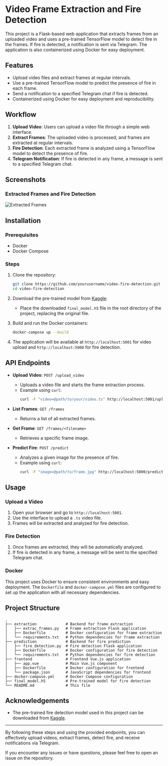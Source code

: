 # Video Frame Extraction and Fire Detection

This project is a Flask-based web application that extracts frames from an uploaded video and uses a pre-trained TensorFlow model to detect fire in the frames. If fire is detected, a notification is sent via Telegram. The application is also containerized using Docker for easy deployment.

## Features

- Upload video files and extract frames at regular intervals.
- Use a pre-trained TensorFlow model to predict the presence of fire in each frame.
- Send a notification to a specified Telegram chat if fire is detected.
- Containerized using Docker for easy deployment and reproducibility.

## Workflow

1. **Upload Video**: Users can upload a video file through a simple web interface.
2. **Extract Frames**: The uploaded video is processed, and frames are extracted at regular intervals.
3. **Fire Detection**: Each extracted frame is analyzed using a TensorFlow model to detect the presence of fire.
4. **Telegram Notification**: If fire is detected in any frame, a message is sent to a specified Telegram chat.

## Screenshots

### Extracted Frames and Fire Detection
![Extracted Frames](https://firebasestorage.googleapis.com/v0/b/chat-api-aa04a.appspot.com/o/Screenshots%2F2024-07-18.png?alt=media&token=65b934c1-04ab-4a62-b945-207151a2c10d)

## Installation

### Prerequisites

- Docker
- Docker Compose

### Steps

1. Clone the repository:
    ```sh
    git clone https://github.com/yourusername/video-fire-detection.git
    cd video-fire-detection
    ```

2. Download the pre-trained model from [Kaggle](https://www.kaggle.com/code/jvkchaitanya410/fire-detection-using-resnet-50-accuracy-97/output):
    - Place the downloaded `final_model.h5` file in the root directory of the project, replacing the original file.

3. Build and run the Docker containers:
    ```sh
    docker-compose up --build
    ```

4. The application will be available at `http://localhost:5001` for video upload and `http://localhost:5000` for fire detection.

## API Endpoints

- **Upload Video**: `POST /upload_video`
    - Uploads a video file and starts the frame extraction process.
    - Example using `curl`:
        ```sh
        curl -F "video=@path/to/your/video.ts" http://localhost:5001/upload_video
        ```

- **List Frames**: `GET /frames`
    - Returns a list of all extracted frames.

- **Get Frame**: `GET /frames/<filename>`
    - Retrieves a specific frame image.

- **Predict Fire**: `POST /predict`
    - Analyzes a given image for the presence of fire.
    - Example using `curl`:
        ```sh
        curl -F "image=@path/to/frame.jpg" http://localhost:5000/predict
        ```

## Usage

### Upload a Video

1. Open your browser and go to `http://localhost:5001`.
2. Use the interface to upload a `.ts` video file.
3. Frames will be extracted and analyzed for fire detection.

### Fire Detection

1. Once frames are extracted, they will be automatically analyzed.
2. If fire is detected in any frame, a message will be sent to the specified Telegram chat.

### Docker

This project uses Docker to ensure consistent environments and easy deployment. The `Dockerfile` and `docker-compose.yml` files are configured to set up the application with all necessary dependencies.

## Project Structure

```plaintext
.
├── extraction             # Backend for frame extraction
│   ├── extrac_frames.py   # Frame extraction Flask application
│   ├── Dockerfile         # Docker configuration for frame extraction
│   └── requirements.txt   # Python dependencies for frame extraction
├── prediction             # Backend for fire prediction
│   ├── fire_detection.py  # Fire detection Flask application
│   ├── Dockerfile         # Docker configuration for fire detection
│   └── requirements.txt   # Python dependencies for fire detection
├── frontend               # Frontend Vue.js application
│   ├── app.vue            # Main Vue.js component
│   ├── Dockerfile         # Docker configuration for frontend
│   └── package.json       # JavaScript dependencies for frontend
├── docker-compose.yml     # Docker Compose configuration
├── final_model.h5         # Pre-trained model for fire detection
└── README.md              # This file
```

## Acknowledgements

- The pre-trained fire detection model used in this project can be downloaded from [Kaggle](https://www.kaggle.com/code/jvkchaitanya410/fire-detection-using-resnet-50-accuracy-97/output).

---

By following these steps and using the provided endpoints, you can effectively upload videos, extract frames, detect fire, and receive notifications via Telegram.

If you encounter any issues or have questions, please feel free to open an issue on the repository.
